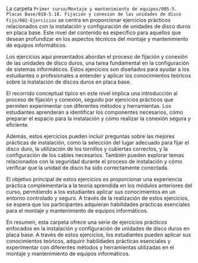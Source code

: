 La carpeta `Primer curso/Montaje y mantenimiento de equipos/005-5. Placas Base/018-5.18. Fijacion y conexion de las unidades de disco Fijo/002-Ejercicios` se centra en proporcionar ejercicios prácticos relacionados con la instalación y configuración de unidades de disco duros en placa base. Este nivel del contenido es específico para aquellos que desean profundizar en los aspectos técnicos del montaje y mantenimiento de equipos informáticos.

Los ejercicios aquí presentados abordan el proceso de fijación y conexión de las unidades de disco duros, una tarea fundamental en la configuración de sistemas informáticos. Estos ejercicios son diseñados para ayudar a los estudiantes o profesionales a entender y aplicar los conocimientos teóricos sobre la instalación de discos duros en placa base.

El recorrido conceptual típico en este nivel implica una introducción al proceso de fijación y conexión, seguido por ejercicios prácticos que permiten experimentar con diferentes métodos y herramientas. Los estudiantes aprenderán a identificar los componentes necesarios, cómo preparar el espacio para la instalación y cómo realizar la conexión segura y eficiente.

Además, estos ejercicios pueden incluir preguntas sobre las mejores prácticas de instalación, como la selección del lugar adecuado para fijar el disco duro, la utilización de los tornillos y cubiertas correctos, y la configuración de los cables necesarios. También pueden explorar temas relacionados con la seguridad durante el proceso de instalación y cómo verificar que la unidad de disco ha sido correctamente conectada.

El objetivo principal de estos ejercicios es proporcionar una experiencia práctica complementaria a la teoría aprendida en los módulos anteriores del curso, permitiendo a los estudiantes aplicar sus conocimientos en un entorno controlado y seguro. A través de la realización de estos ejercicios, se espera que los participantes adquieran habilidades prácticas esenciales para el montaje y mantenimiento de equipos informáticos.

En resumen, esta carpeta ofrece una serie de ejercicios prácticos enfocados en la instalación y configuración de unidades de disco duros en placa base. A través de estos ejercicios, los estudiantes pueden aplicar sus conocimientos teóricos, adquirir habilidades prácticas esenciales y experimentar con diferentes métodos y herramientas utilizadas en el montaje y mantenimiento de equipos informáticos.
